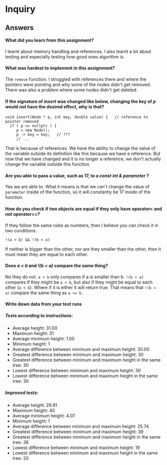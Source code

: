# Inquiry
## Answers
#### What did you learn from this assignment?
I learnt about memory handling and references.
I also learnt a lot about testing and especially testing how good ones algorithm is.

#### What was hardest to implement in this assignment?
The `remove` function.
I struggled with references there and where the pointers were pointing and why some of the nodes didn't get removed.
There was also a problem where some nodes didn't get deleted.

#### If the signature of _insert_ was changed like below, changing the key of _p_ would not have the desired effect, why is that?
```
void insert(Node * p, int key, double value) {   // reference to pointer removed
  if ( p == nullptr ) {
     p = new Node();
     p -> key = key;   // ???
     // ...
```
That is because of references.
We have the ability to change the value of the variable outside its definition like this because we have a reference.
But now that we have changed and it is no longer a reference, we don't actually change the variable outside this function.

#### Are you able to pass a value, such as 17, to a _const int & parameter_ ?
Yes we are able to.
What it means is that we can't change the value of `parameter` inside of the function, so it will *const*antly be 17 inside of the function.

#### How do you check if two objects are equal if they only have operator< and not operator==?
If they follow the same rules as numbers, then I believe you can check it in two conditions:

`!(a < b) && !(b < a)`

If neither is bigger than the other, nor are they smaller than the other, then it must mean they are equal to each other.

#### Does _a < b_ and _!(b < a)_ compare the same thing?
No they do not.
`a < b` only compares if a is smaller than b.
`!(b < a)` compares if they might be `a < b`, but also if they might be equal to each other (`a < b`). Where if it is either it will return true.
That means that `!(b < a)` compare the same thing as `a <= b`.

#### Write down data from your test runs
##### Tests according to instructions:
* Average height: 31.00
* Maximum height: 31
* Average minimum height: 1.00
* Minimum height: 1
* Average difference between minimum and maximum height: 30.00
* Greatest difference between minimum and maximum height: 30
* Greatest difference between minimum and maximum height in the same tree: 30
* Lowest difference between minimum and maximum height: 30
* Lowest difference between minimum and maximum height in the same tree: 30

##### Improved tests:
* Average height: 29.81
* Maximum height: 40
* Average minimum height: 4.07
* Minimum height: 1
* Average difference between minimum and maximum height: 25.74
* Greatest difference between minimum and maximum height: 39
* Greatest difference between minimum and maximum height in the same tree: 36
* Lowest difference between minimum and maximum height: 19
* Lowest difference between minimum and maximum height in the same tree: 20
